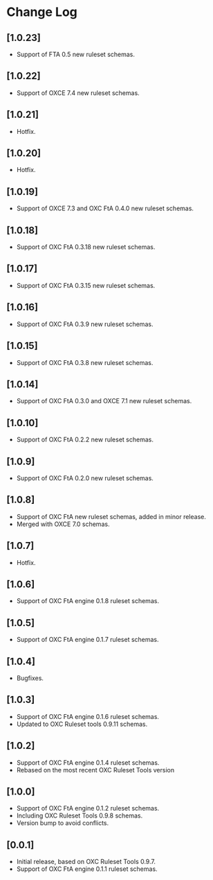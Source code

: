 # Change Log
## [1.0.23]
- Support of FTA 0.5 new ruleset schemas.
## [1.0.22]
- Support of OXCE 7.4 new ruleset schemas.
## [1.0.21]
- Hotfix.
## [1.0.20]
- Hotfix.
## [1.0.19]
- Support of OXCE 7.3 and OXC FtA 0.4.0 new ruleset schemas.
## [1.0.18]
- Support of OXC FtA 0.3.18 new ruleset schemas.
## [1.0.17]
- Support of OXC FtA 0.3.15 new ruleset schemas.
## [1.0.16]
- Support of OXC FtA 0.3.9 new ruleset schemas.
## [1.0.15]
- Support of OXC FtA 0.3.8 new ruleset schemas.
## [1.0.14]
- Support of OXC FtA 0.3.0 and OXCE 7.1 new ruleset schemas.
## [1.0.10]
- Support of OXC FtA 0.2.2 new ruleset schemas.
## [1.0.9]
- Support of OXC FtA 0.2.0 new ruleset schemas.
## [1.0.8]
- Support of OXC FtA new ruleset schemas, added in minor release.
- Merged with OXCE 7.0 schemas.
## [1.0.7]
- Hotfix.
## [1.0.6]
- Support of OXC FtA engine 0.1.8 ruleset schemas.
## [1.0.5]
- Support of OXC FtA engine 0.1.7 ruleset schemas.
## [1.0.4]
- Bugfixes.
## [1.0.3]
- Support of OXC FtA engine 0.1.6 ruleset schemas.
- Updated to OXC Ruleset tools 0.9.11 schemas.
## [1.0.2]
- Support of OXC FtA engine 0.1.4 ruleset schemas.
- Rebased on the most recent OXC Ruleset Tools version

## [1.0.0]
- Support of OXC FtA engine 0.1.2 ruleset schemas.
- Including OXC Ruleset Tools 0.9.8 schemas.
- Version bump to avoid conflicts.

## [0.0.1]
- Initial release, based on OXC Ruleset Tools 0.9.7.
- Support of OXC FtA engine 0.1.1 ruleset schemas.
